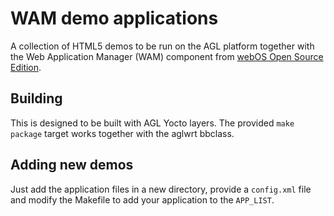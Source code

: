 # WAM demo applications

A collection of HTML5 demos to be run on the AGL platform together
with the Web Application Manager (WAM) component from
[webOS Open Source Edition](http://www.webosose.org/).

## Building

This is designed to be built with AGL Yocto layers. The provided
`make package` target works together with the aglwrt bbclass.

## Adding new demos

Just add the application files in a new directory, provide a
`config.xml` file and modify the Makefile to add your application
to the `APP_LIST`.
